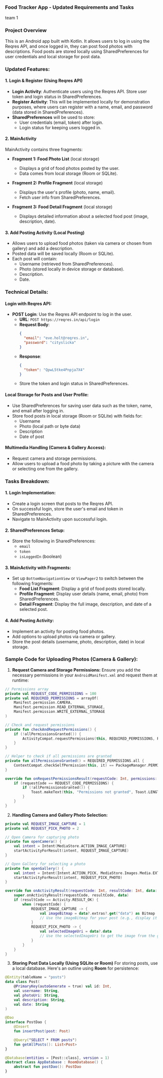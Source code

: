 
### **Food Tracker App - Updated Requirements and Tasks**
team 1

### **Project Overview**
This is an Android app built with Kotlin. It allows users to log in using the Reqres API, and once logged in, they can post food photos with descriptions. Food posts are stored locally using SharedPreferences for user credentials and local storage for post data.

### **Updated Features:**

#### **1. Login & Register (Using Reqres API)**
- **Login Activity**: Authenticate users using the Reqres API. Store user token and login status in SharedPreferences.
- **Register Activity**: This will be implemented locally for demonstration purposes, where users can register with a name, email, and password (data stored in SharedPreferences).
- **SharedPreferences** will be used to store:
  - User credentials (email, token) after login.
  - Login status for keeping users logged in.

#### **2. MainActivity**
MainActivity contains three fragments:
- **Fragment 1: Food Photo List** (local storage)
    - Displays a grid of food photos posted by the user.
    - Data comes from local storage (Room or SQLite).
  
- **Fragment 2: Profile Fragment** (local storage)
    - Displays the user's profile (photo, name, email).
    - Fetch user info from SharedPreferences.

- **Fragment 3: Food Detail Fragment** (local storage)
    - Displays detailed information about a selected food post (image, description, date).
  
#### **3. Add Posting Activity** (Local Posting)
- Allows users to upload food photos (taken via camera or chosen from gallery) and add a description.
- Posted data will be saved locally (Room or SQLite).
- Each post will contain:
  - Username (retrieved from SharedPreferences).
  - Photo (stored locally in device storage or database).
  - Description.
  - Date.

### **Technical Details:**

#### **Login with Reqres API:**
- **POST Login**: Use the Reqres API endpoint to log in the user.
  - **URL**: `POST https://reqres.in/api/login`
  - **Request Body**:
    ```json
    {
      "email": "eve.holt@reqres.in",
      "password": "cityslicka"
    }
    ```
  - **Response**:
    ```json
    {
      "token": "QpwL5tke4Pnpja7X4"
    }
    ```
  - Store the token and login status in SharedPreferences.

#### **Local Storage for Posts and User Profile:**
- Use SharedPreferences for saving user data such as the token, name, and email after logging in.
- Store food posts in local storage (Room or SQLite) with fields for:
  - Username
  - Photo (local path or byte data)
  - Description
  - Date of post

#### **Multimedia Handling (Camera & Gallery Access):**
- Request camera and storage permissions.
- Allow users to upload a food photo by taking a picture with the camera or selecting one from the gallery.

### **Tasks Breakdown:**

#### **1. Login Implementation:**
- Create a login screen that posts to the Reqres API.
- On successful login, store the user's email and token in SharedPreferences.
- Navigate to MainActivity upon successful login.

#### **2. SharedPreferences Setup:**
- Store the following in SharedPreferences:
  - `email`
  - `token`
  - `isLoggedIn` (boolean)
  
#### **3. MainActivity with Fragments:**
- Set up `BottomNavigationView` or `ViewPager2` to switch between the following fragments:
  - **Food List Fragment**: Display a grid of food posts stored locally.
  - **Profile Fragment**: Display user details (name, email, photo) from SharedPreferences.
  - **Detail Fragment**: Display the full image, description, and date of a selected post.

#### **4. Add Posting Activity:**
- Implement an activity for posting food photos.
- Add options to upload photos via camera or gallery.
- Store the post details (username, photo, description, date) in local storage.

### **Sample Code for Uploading Photos (Camera & Gallery)**:

1. **Request Camera and Storage Permissions:**
   Ensure you add the necessary permissions in your `AndroidManifest.xml` and request them at runtime:

```kotlin
// Permissions array
private val REQUEST_CODE_PERMISSIONS = 100
private val REQUIRED_PERMISSIONS = arrayOf(
    Manifest.permission.CAMERA,
    Manifest.permission.READ_EXTERNAL_STORAGE,
    Manifest.permission.WRITE_EXTERNAL_STORAGE
)

// Check and request permissions
private fun checkAndRequestPermissions() {
    if (!allPermissionsGranted()) {
        ActivityCompat.requestPermissions(this, REQUIRED_PERMISSIONS, REQUEST_CODE_PERMISSIONS)
    }
}

// Helper to check if all permissions are granted
private fun allPermissionsGranted() = REQUIRED_PERMISSIONS.all {
    ContextCompat.checkSelfPermission(this, it) == PackageManager.PERMISSION_GRANTED
}

override fun onRequestPermissionsResult(requestCode: Int, permissions: Array<out String>, grantResults: IntArray) {
    if (requestCode == REQUEST_CODE_PERMISSIONS) {
        if (!allPermissionsGranted()) {
            Toast.makeText(this, "Permissions not granted", Toast.LENGTH_SHORT).show()
        }
    }
}
```

2. **Handling Camera and Gallery Photo Selection:**
```kotlin
private val REQUEST_IMAGE_CAPTURE = 1
private val REQUEST_PICK_PHOTO = 2

// Open Camera for capturing photo
private fun openCamera() {
    val intent = Intent(MediaStore.ACTION_IMAGE_CAPTURE)
    startActivityForResult(intent, REQUEST_IMAGE_CAPTURE)
}

// Open Gallery for selecting a photo
private fun openGallery() {
    val intent = Intent(Intent.ACTION_PICK, MediaStore.Images.Media.EXTERNAL_CONTENT_URI)
    startActivityForResult(intent, REQUEST_PICK_PHOTO)
}

override fun onActivityResult(requestCode: Int, resultCode: Int, data: Intent?) {
    super.onActivityResult(requestCode, resultCode, data)
    if (resultCode == Activity.RESULT_OK) {
        when (requestCode) {
            REQUEST_IMAGE_CAPTURE -> {
                val imageBitmap = data?.extras?.get("data") as Bitmap
                // Use the imageBitmap for your post (e.g., display it or save it)
            }
            REQUEST_PICK_PHOTO -> {
                val selectedImageUri = data?.data
                // Use the selectedImageUri to get the image from the gallery
            }
        }
    }
}
```

3. **Storing Post Data Locally (Using SQLite or Room)**
For storing posts, use a local database. Here's an outline using **Room** for persistence:
```kotlin
@Entity(tableName = "posts")
data class Post(
    @PrimaryKey(autoGenerate = true) val id: Int,
    val username: String,
    val photoUri: String,
    val description: String,
    val date: String
)

@Dao
interface PostDao {
    @Insert
    fun insertPost(post: Post)

    @Query("SELECT * FROM posts")
    fun getAllPosts(): List<Post>
}

@Database(entities = [Post::class], version = 1)
abstract class AppDatabase : RoomDatabase() {
    abstract fun postDao(): PostDao
}
```

